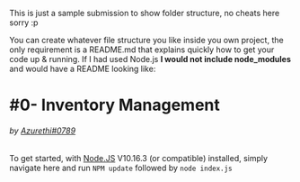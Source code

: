This is just a sample submission to show folder structure, no cheats here sorry :p

You can create whatever file structure you like inside you own project, the only requirement is a README.md that explains quickly how to get your code up & running. If I had used Node.js **I would not include node_modules** and would have a README looking like:

# #0- Inventory Management
###### by [Azurethi#0789](https://github.com/Azurethi)
To get started, with [Node.JS](https://nodejs.org/en/) V10.16.3 (or compatible) installed, simply navigate here and run ``NPM update`` followed by ``node index.js``